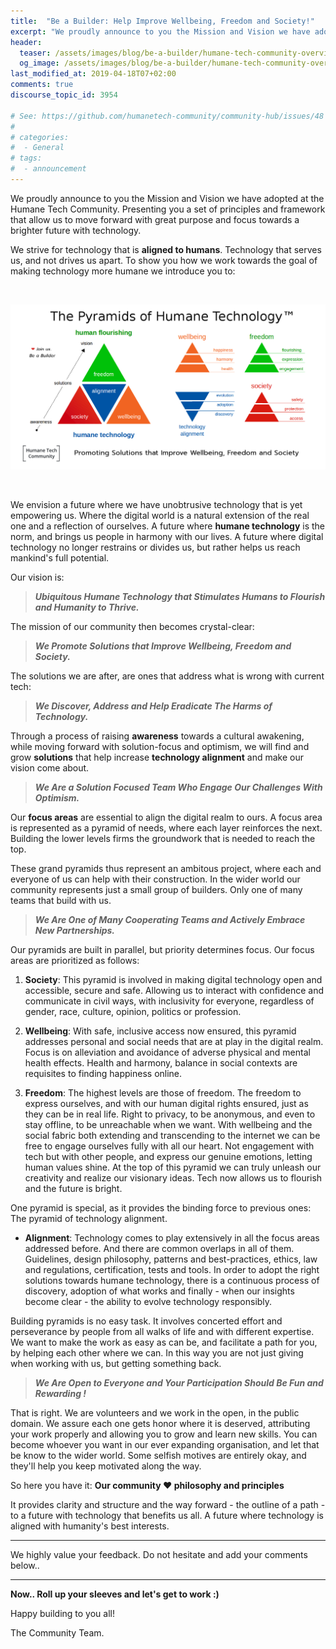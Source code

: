 ```yaml
---
title:  "Be a Builder: Help Improve Wellbeing, Freedom and Society!"
excerpt: "We proudly announce to you the Mission and Vision we have adopted at the Humane Tech Community. We are building Pyramids again!"
header:
  teaser: /assets/images/blog/be-a-builder/humane-tech-community-overview.png
  og_image: /assets/images/blog/be-a-builder/humane-tech-community-overview.png
last_modified_at: 2019-04-18T07+02:00
comments: true
discourse_topic_id: 3954

# See: https://github.com/humanetech-community/community-hub/issues/48
# 
# categories:
#  - General
# tags:
#  - announcement
---
```


We proudly announce to you the Mission and Vision we have adopted at the Humane Tech Community. Presenting you a set of principles and framework that allow us to move forward with great purpose and focus towards a brighter future with technology.

We strive for technology that is **aligned to humans**. Technology that serves us, and not drives us apart. To show you how we work towards the goal of making technology more humane we introduce you to:

<br/>

![Humane Tech Community Overview](/assets/images/blog/be-a-builder/humane-tech-community-overview.png) 

<br/>

We envision a future where we have unobtrusive technology that is yet empowering us. Where the digital world is a natural extension of the real one and a reflection of ourselves. A future where **humane technology** is the norm, and brings us people in harmony with our lives. A future where digital technology no longer restrains or divides us, but rather helps us reach mankind's full potential.

Our vision is:

> _**Ubiquitous Humane Technology that Stimulates Humans to Flourish and Humanity to Thrive.**_

The mission of our community then becomes crystal-clear:

> _**We Promote Solutions that Improve Wellbeing, Freedom and Society.**_

The solutions we are after, are ones that address what is wrong with current tech:

> _**We Discover, Address and Help Eradicate The Harms of Technology.**_

Through a process of raising **awareness** towards a cultural awakening, while moving forward with solution-focus and optimism, we will find and grow **solutions** that help increase **technology alignment** and make our vision come about.

> _**We Are a Solution Focused Team Who Engage Our Challenges With Optimism.**_

Our **focus areas** are essential to align the digital realm to ours. A focus area is represented as a pyramid of needs, where each layer reinforces the next. Building the lower levels firms the groundwork that is needed to reach the top.

These grand pyramids thus represent an ambitous project, where each and everyone of us can help with their construction. In the wider world our community represents just a small group of builders. Only one of many teams that build with us.

> _**We Are One of Many Cooperating Teams and Actively Embrace New Partnerships.**_

Our pyramids are built in parallel, but priority determines focus. Our focus areas are prioritized as follows:

1. **Society**: This pyramid is involved in making digital technology open and accessible, secure and safe. Allowing us to interact with confidence and communicate in civil ways, with inclusivity for everyone, regardless of gender, race, culture, opinion, politics or profession.

2. **Wellbeing**: With safe, inclusive access now ensured, this pyramid addresses personal and social needs that are at play in the digital realm. Focus is on alleviation and avoidance of adverse physical and mental health effects. Health and harmony, balance in social contexts are requisites to finding happiness online.

3. **Freedom**: The highest levels are those of freedom. The freedom to express ourselves, and with our human digital rights ensured, just as they can be in real life. Right to privacy, to be anonymous, and even to stay offline, to be unreachable when we want. With wellbeing and the social fabric both extending and transcending to the internet we can be free to engage ourselves fully with all our heart. Not engagement with tech but with other people, and express our genuine emotions, letting human values shine. At the top of this pyramid we can truly unleash our creativity and realize our visionary ideas. Tech now allows us to flourish and the future is bright.

One pyramid is special, as it provides the binding force to previous ones: The pyramid of technology alignment.

- **Alignment**: Technology comes to play extensively in all the focus areas addressed before. And there are common overlaps in all of them. Guidelines, design philosophy, patterns and best-practices, ethics, law and regulations, certification, tests and tools. In order to adopt the right solutions towards humane technology, there is a continuous process of discovery, adoption of what works and finally - when our insights become clear - the ability to evolve technology responsibly.

Building pyramids is no easy task. It involves concerted effort and perseverance by people from all walks of life and with different expertise. We want to make the work as easy as can be, and facilitate a path for you, by helping each other where we can. In this way you are not just giving when working with us, but getting something back.

> _**We Are Open to Everyone and Your Participation Should Be Fun and Rewarding !**_

That is right. We are volunteers and we work in the open, in the public domain. We assure each one gets honor where it is deserved, attributing your work properly and allowing you to grow and learn new skills. You can become whoever you want in our ever expanding organisation, and let that be know to the wider world. Some selfish motives are entirely okay, and they'll help you keep motivated along the way.

So here you have it: **Our community :heart: philosophy and principles**

It provides clarity and structure and the way forward - the outline of a path - to a future with technology that benefits us all. A future where technology is aligned with humanity's best interests.

---

We highly value your feedback. Do not hesitate and add your comments below..

---

**Now.. Roll up your sleeves and let's get to work :)**

Happy building to you all!
<br/>

The Community Team.